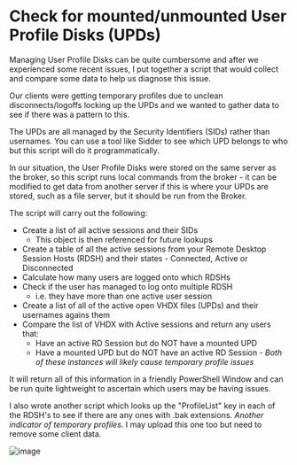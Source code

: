 # Check for mounted/unmounted User Profile Disks (UPDs)

Managing User Profile Disks can be quite cumbersome and after we experienced some recent issues, I put together a script that would collect and compare some data to help us diagnose this issue.

Our clients were getting temporary profiles due to unclean disconnects/logoffs locking up the UPDs and we wanted to gather data to see if there was a pattern to this.

The UPDs are all managed by the Security Identifiers (SIDs) rather than usernames. You can use a tool like Sidder to see which UPD belongs to who but this script will do it programmatically.

In our situation, the User Profile Disks were stored on the same server as the broker, so this script runs local commands from the broker - it can be modified to get data from another server if this is where your UPDs are stored, such as a file server, but it should be run from the Broker.

The script will carry out the following:
- Create a list of all active sessions and their SIDs
  - This object is then referenced for future lookups
- Create a table of all the active sessions from your Remote Desktop Session Hosts (RDSH) and their states - Connected, Active or Disconnected
- Calculate how many users are logged onto which RDSHs
- Check if the user has managed to log onto multiple RDSH
  - i.e. they have more than one active user session
- Create a list of all of the active open VHDX files (UPDs) and their usernames agains them
- Compare the list of VHDX with Active sessions and return any users that:
  - Have an active RD Session but do NOT have a mounted UPD
  - Have a mounted UPD but do NOT have an active RD Session
  *- Both of these instances will likely cause temporary profile issues*
  
 It will return all of this information in a friendly PowerShell Window and can be run quite lightweight to ascertain which users may be having issues.
 
 I also wrote another script which looks up the "ProfileList" key in each of the RDSH's to see if there are any ones with .bak extensions. *Another indicator of temporary profiles*. I may upload this one too but need to remove some client data.

![image](https://user-images.githubusercontent.com/34309084/224012110-eb3d8d63-b28d-4629-bf21-f0fd957fc7a4.png)
